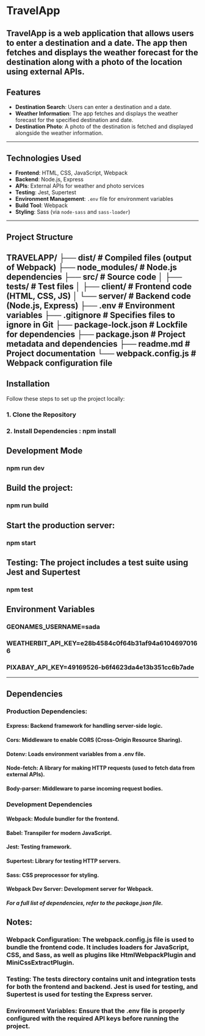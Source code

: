 # TravelApp

TravelApp is a web application that allows users to enter a destination and a date. The app then fetches and displays the weather forecast for the destination along with a photo of the location using external APIs. 
---

## Features
- **Destination Search**: Users can enter a destination and a date.
- **Weather Information**: The app fetches and displays the weather forecast for the specified destination and date.
- **Destination Photo**: A photo of the destination is fetched and displayed alongside the weather information.

---

## Technologies Used
- **Frontend**: HTML, CSS, JavaScript, Webpack
- **Backend**: Node.js, Express
- **APIs**: External APIs for weather and photo services
- **Testing**: Jest, Supertest
- **Environment Management**: `.env` file for environment variables
- **Build Tool**: Webpack
- **Styling**: Sass (via `node-sass` and `sass-loader`)

---

## Project Structure <br>
TRAVELAPP/
├── dist/ # Compiled files (output of Webpack)
├── node_modules/ # Node.js dependencies
├── src/ # Source code
│ ├── tests/ # Test files
│ ├── client/ # Frontend code (HTML, CSS, JS)
│ └── server/ # Backend code (Node.js, Express)
├── .env # Environment variables
├── .gitignore # Specifies files to ignore in Git
├── package-lock.json # Lockfile for dependencies
├── package.json # Project metadata and dependencies
├── readme.md # Project documentation
└── webpack.config.js # Webpack configuration file <br>
---

## Installation
Follow these steps to set up the project locally:

### 1. Clone the Repository <br>
### 2. Install Dependencies : npm install <br>

## Development Mode <br> 
### npm run dev

## Build the project: <br>
### npm run build <br>

## Start the production server: <br>
### npm start

## Testing: The project includes a test suite using Jest and Supertest <br>
### npm test

## Environment Variables <br>
### GEONAMES_USERNAME=sada <br>
### WEATHERBIT_API_KEY=e28b4584c0f64b31af94a61046970166	<br>
### PIXABAY_API_KEY=49169526-b6f4623da4e13b351cc6b7ade <br>

---
## Dependencies 
### Production Dependencies:
#### Express: Backend framework for handling server-side logic.

#### Cors: Middleware to enable CORS (Cross-Origin Resource Sharing).

#### Dotenv: Loads environment variables from a .env file.

#### Node-fetch: A library for making HTTP requests (used to fetch data from external APIs).

#### Body-parser: Middleware to parse incoming request bodies.

### Development Dependencies
#### Webpack: Module bundler for the frontend.

#### Babel: Transpiler for modern JavaScript.

#### Jest: Testing framework.

#### Supertest: Library for testing HTTP servers.

#### Sass: CSS preprocessor for styling.

#### Webpack Dev Server: Development server for Webpack.

##### For a full list of dependencies, refer to the package.json file.

## Notes: 
### Webpack Configuration: The webpack.config.js file is used to bundle the frontend code. It includes loaders for JavaScript, CSS, and Sass, as well as plugins like HtmlWebpackPlugin and MiniCssExtractPlugin.

### Testing: The __tests__ directory contains unit and integration tests for both the frontend and backend. Jest is used for testing, and Supertest is used for testing the Express server.

### Environment Variables: Ensure that the .env file is properly configured with the required API keys before running the project.
